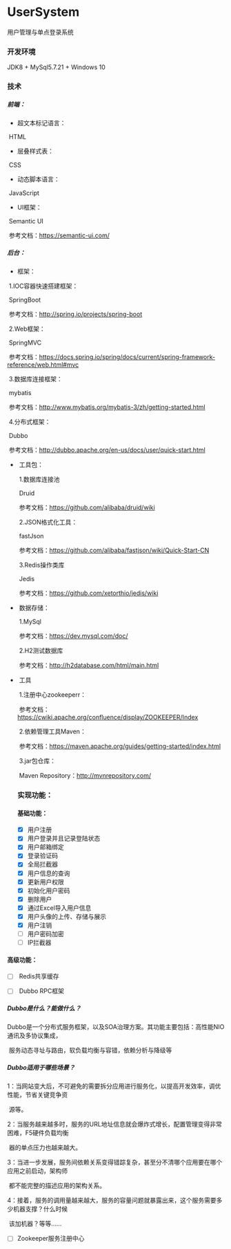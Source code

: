 # UserSystem

用户管理与单点登录系统

### 开发环境

JDK8 + MySql5.7.21 + Windows 10

### 技术

#####         前端：

-  超文本标记语言：

​                HTML

-  层叠样式表：

​                CSS

-  动态脚本语言：

​                 JavaScript

-   UI框架：

​                Semantic UI

​                参考文档：https://semantic-ui.com/

#####           后台：

-    框架：

​                  1.IOC容器快速搭建框架：

​                         SpringBoot

​                          参考文档：http://spring.io/projects/spring-boot

​                  2.Web框架：

​                          SpringMVC

​                          参考文档：https://docs.spring.io/spring/docs/current/spring-framework-reference/web.html#mvc

​                   3.数据库连接框架：

​                           mybatis

​                           参考文档：http://www.mybatis.org/mybatis-3/zh/getting-started.html

​                    4.分布式框架：

​                            Dubbo

​                             参考文档：http://dubbo.apache.org/en-us/docs/user/quick-start.html

- ​    工具包：

  ​              1.数据库连接池

  ​                     Druid

  ​                     参考文档：https://github.com/alibaba/druid/wiki

  ​               2.JSON格式化工具：

  ​                      fastJson

  ​                      参考文档：https://github.com/alibaba/fastjson/wiki/Quick-Start-CN

  ​                3.Redis操作类库

  ​                       Jedis

  ​                       参考文档：https://github.com/xetorthio/jedis/wiki

- ​      数据存储：

  ​                1.MySql

  ​                         参考文档：https://dev.mysql.com/doc/

  ​                 2.H2测试数据库

  ​                         参考文档：http://h2database.com/html/main.html

- ​        工具     

  ​               1.注册中心zookeeperr：

  ​                        参考文档：https://cwiki.apache.org/confluence/display/ZOOKEEPER/Index

  ​               2.依赖管理工具Maven：

  ​                        参考文档：https://maven.apache.org/guides/getting-started/index.html

  ​                3.jar包仓库：

  ​                         Maven Repository：http://mvnrepository.com/

  ### 

  ### 实现功能：

  #### 基础功能：

  

  - [x] 用户注册
  - [x] 用户登录并且记录登陆状态
  - [x] 用户邮箱绑定
  - [x] 登录验证码
  - [x] 全局拦截器
  - [x] 用户信息的查询
  - [x] 更新用户权限
  - [x] 初始化用户密码
  - [x] 删除用户
  - [x] 通过Excel导入用户信息
  - [x] 用户头像的上传、存储与展示
  - [x] 用户注销
  - [ ] 用户密码加密
  - [ ] IP拦截器    

####              高级功能：



- [ ] ​        Redis共享缓存

- [ ] ​        Dubbo RPC框架

#####           Dubbo是什么？能做什么？

​         Dubbo是一个分布式服务框架，以及SOA治理方案。其功能主要包括：高性能NIO通讯及多协议集成，     

​    服务动态寻址与路由，软负载均衡与容错，依赖分析与降级等

#####          Dubbo适用于哪些场景？

​      1：当网站变大后，不可避免的需要拆分应用进行服务化，以提高开发效率，调优性能，节省关键竞争资       

​           源等。 

​      2：当服务越来越多时，服务的URL地址信息就会爆炸式增长，配置管理变得非常困难，F5硬件负载均衡

​            器的单点压力也越来越大。 

​       3：当进一步发展，服务间依赖关系变得错踪复杂，甚至分不清哪个应用要在哪个应用之前启动，架构师

​             都不能完整的描述应用的架构关系。 

​       4：接着，服务的调用量越来越大，服务的容量问题就暴露出来，这个服务需要多少机器支撑？什么时候

​            该加机器？等等…… 

- [ ] Zookeeper服务注册中心
